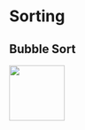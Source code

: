 # Sorting

##  Bubble Sort

<!-- ![image]() -->
<img src='https://user-images.githubusercontent.com/60965415/206710611-873ba0b7-e108-4016-9ab7-605d965aacaf.png' height=100 width=100 />

